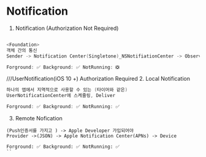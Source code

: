 # Notification

1. Notification (Authorization Not Required)
```Swift

<Foundation> 
객체 간의 통신
Sender -> Notification Center(Singletone)_NSNotifiationCenter -> Observer

Forground: ✅ Background: ✅ NotRunning: ❎
```

///UserNotification(iOS 10 +) Authorization Required
2. Local Notification
```swift
하나의 앱에서 지역적으로 사용할 수 있는 (타이머와 같은)
UserNotificationCenter에 스케쥴링, Deliver

Forground: ✅ Background: ✅ NotRunning: ✅
```

3. Remote Nofication
```
(Push인증서를 가지고 ) -> Apple Developer 가입되어야
Provider ->(JSON) -> Apple Notification Center(APNs) -> Device

Forground: ✅ Background: ✅ NotRunning: ✅
``
